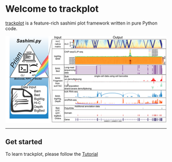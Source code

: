 # Welcome to trackplot

[trackplot](https://github.com/ygidtu/trackplot) is a feature-rich sashimi plot framework written in pure Python code.

![](imgs/diagram.png)

---

## Get started

To learn trackplot, please follow the [Tutorial](https://trackplot.readthedocs.io/en/latest/command/)
